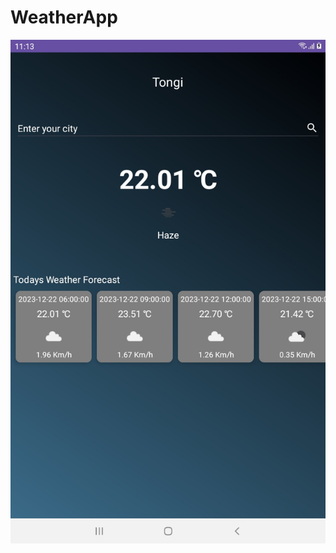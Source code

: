 # WeatherApp

![alt text](https://github.com/Masum-ipv/WeatherApp/blob/master/screenshot.png?raw=true)